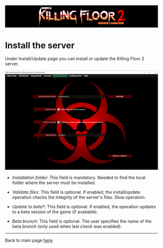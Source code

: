 ![Logo](images/kf2banner.png)

# Install the server

Under Install/Update page you can install or update the Killing Floor 2 server.

![Launcher screenshot](images/screenshot03.png)

* _Installation folder_: This field is mandatory. Needed to find the local folder where the server must be installed.

* _Validate files_: This field is optional. If enabled, the install/update operation checks the integrity of the server's files. Slow operation.

* _Update to beta?_: This field is optional. If enabled, the operation updates to a beta version of the game (if available).

* _Beta brunch_: This field is optional. The user specifies the name of the beta brunch (only used when last check was enabled).

---
Back to main page [here](../README.md).
